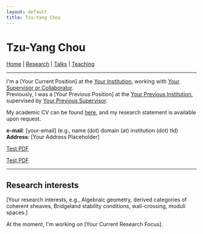```yaml
---
layout: default
title: Tzu-Yang Chou
---
```


# Tzu-Yang Chou

[Home](index.md) | [Research](research.md) | [Talks](talks.md) | [Teaching](teaching.md)

---

I'm a [Your Current Position] at the [Your Institution](https://example.com), working with [Your Supervisor or Collaborator](https://example.com).  
Previously, I was a [Your Previous Position] at the [Your Previous Institution](https://example.com), supervised by [Your Previous Supervisor](https://example.com).

My academic CV can be found [here](assets/cv.pdf), and my research statement is available upon request.

**e-mail**: [your-email] (e.g., name (dot) domain (at) institution (dot) tld)  
**Address**: [Your Address Placeholder]

[Test PDF](assets/papers/test-file.pdf)

[Test PDF](assets/papers/test-file.pdf)

---

## Research interests

[Your research interests, e.g., Algebraic geometry, derived categories of coherent sheaves, Bridgeland stability conditions, wall-crossing, moduli spaces.]

At the moment, I'm working on [Your Current Research Focus].
